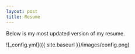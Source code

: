 ```yaml
---
layout: post
title: Resume
---
```

Below is my most updated version of my resume.

![_config.yml]({{ site.baseurl }}/images/config.png)
